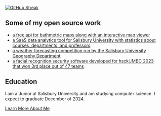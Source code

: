 [![GitHub Streak](https://streak-stats.demolab.com/?user=idugan100)](https://git.io/streak-stats)

## Some of my open source work
- [a free api for bathmetric maps along with an interactive map viewer](https://www.youtube.com/watch?v=WO5FVq01dok&feature=youtu.be)
- [a SaaS data analytics tool for Salisbury University with statistics about courses, departments, and professors](https://www.salisburyanalytics.com)
- [a weather forecasting competition run by the Salisbury University Geography Department](https://bit.ly/sudogg-forecast-contest)
- [a facial recognition security software developed for hackUMBC 2023 that won 3rd place out of 47 teams](https://github.com/idugan100/Finder)

## Education
I am a Junior at Salisbury University and am studying computer science. I expect to graduate December of 2024.

[Learn More About Me](https://isaacdugan.space)


